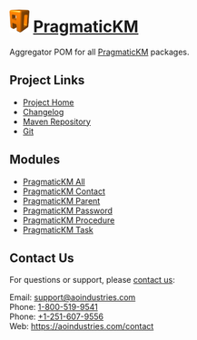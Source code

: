 # [<img src="ao-logo.png" alt="AO Logo" width="35" height="40">](https://aoindustries.com/) [PragmaticKM](https://pragmatickm.com/)
Aggregator POM for all [PragmaticKM](https://pragmatickm.com/) packages.

## Project Links
* [Project Home](https://pragmatickm.com/)
* [Changelog](https://pragmatickm.com/changelog)
* [Maven Repository](scpexe://private.cvs.aoindustries.com/var/maven2/pragmatickm)
* [Git](ssh://private.cvs.aoindustries.com/var/git/pragmatickm)

## Modules
* [PragmaticKM All](https://pragmatickm.com/all/)
* [PragmaticKM Contact](https://pragmatickm.com/contact/)
* [PragmaticKM Parent](https://pragmatickm.com/parent/)
* [PragmaticKM Password](https://pragmatickm.com/password/)
* [PragmaticKM Procedure](https://pragmatickm.com/procedure/)
* [PragmaticKM Task](https://pragmatickm.com/task/)

## Contact Us
For questions or support, please [contact us](https://aoindustries.com/contact):

Email: [support@aoindustries.com](mailto:support@aoindustries.com)  
Phone: [1-800-519-9541](tel:1-800-519-9541)  
Phone: [+1-251-607-9556](tel:+1-251-607-9556)  
Web: https://aoindustries.com/contact
